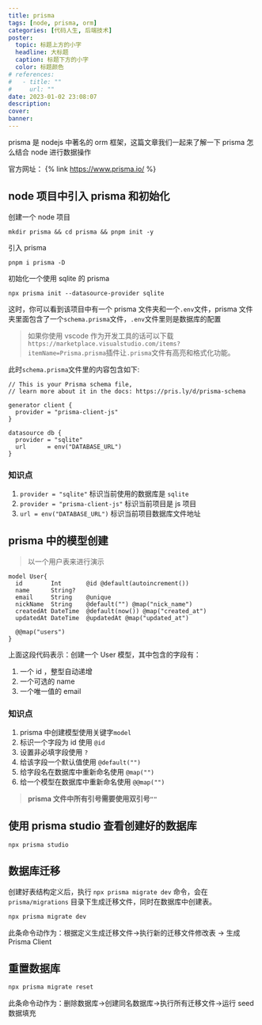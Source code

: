 ```yaml
---
title: prisma
tags: [node, prisma, orm]
categories: [代码人生, 后端技术]
poster:
  topic: 标题上方的小字
  headline: 大标题
  caption: 标题下方的小字
  color: 标题颜色
# references:
#   - title: ""
#     url: ""
date: 2023-01-02 23:08:07
description:
cover:
banner:
---
```


prisma 是 nodejs 中著名的 orm 框架，这篇文章我们一起来了解一下 prisma 怎么结合 node 进行数据操作

<!-- more -->

官方网址：
{% link https://www.prisma.io/ %}

## node 项目中引入 prisma 和初始化

创建一个 node 项目

```shell
mkdir prisma && cd prisma && pnpm init -y
```

引入 prisma

```shell
pnpm i prisma -D
```

初始化一个使用 sqlite 的 prisma

```
npx prisma init --datasource-provider sqlite
```

这时，你可以看到该项目中有一个 prisma 文件夹和一个`.env`文件，prisma 文件夹里面包含了一个`schema.prisma`文件，`.env`文件里则是数据库的配置

> 如果你使用 vscode 作为开发工具的话可以下载`https://marketplace.visualstudio.com/items?itemName=Prisma.prisma`插件让`.prisma`文件有高亮和格式化功能。

此时`schema.prisma`文件里的内容包含如下:

```prisma
// This is your Prisma schema file,
// learn more about it in the docs: https://pris.ly/d/prisma-schema

generator client {
  provider = "prisma-client-js"
}

datasource db {
  provider = "sqlite"
  url      = env("DATABASE_URL")
}
```

### 知识点

1. `provider = "sqlite"` 标识当前使用的数据库是 `sqlite`
2. `provider = "prisma-client-js"` 标识当前项目是 js 项目
3. `url = env("DATABASE_URL")` 标识当前项目数据库文件地址

## prisma 中的模型创建

> 以一个用户表来进行演示

```prisma
model User{
  id        Int       @id @default(autoincrement())
  name      String?
  email     String    @unique
  nickName  String    @default("") @map("nick_name")
  createdAt DateTime  @default(now()) @map("created_at")
  updatedAt DateTime  @updatedAt @map("updated_at")

  @@map("users")
}
```

上面这段代码表示：创建一个 User 模型，其中包含的字段有：

1. 一个 id ，整型自动递增
2. 一个可选的 name
3. 一个唯一值的 email

### 知识点

1. prisma 中创建模型使用关键字`model`
2. 标识一个字段为 id 使用 `@id`
3. 设置非必填字段使用 `?`
4. 给该字段一个默认值使用 `@default("")`
5. 给字段名在数据库中重新命名使用 `@map("")`
6. 给一个模型在数据库中重新命名使用 `@@map("")`

> **prisma 文件中所有引号需要使用双引号`""`**

## 使用 prisma studio 查看创建好的数据库

```shell
npx prisma studio
```

## 数据库迁移

创建好表结构定义后，执行 `npx prisma migrate dev` 命令，会在 `prisma/migrations` 目录下生成迁移文件，同时在数据库中创建表。

```bash
npx prisma migrate dev
```

此条命令动作为：根据定义生成迁移文件->执行新的迁移文件修改表 -> 生成 Prisma Client

## 重置数据库

```bash
npx prisma migrate reset
```

此条命令动作为：删除数据库->创建同名数据库->执行所有迁移文件->运行 seed 数据填充
